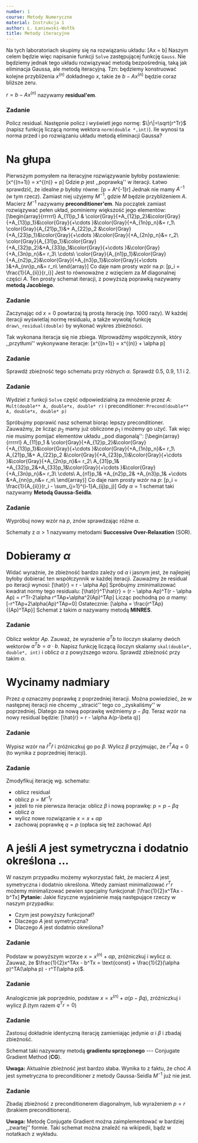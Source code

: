 ```yaml
---
number: 1
course: Metody Numeryczne
material: Instrukcja 1
author: Ł. Łaniewski-Wołłk
title: Metody iteracyjne
---
```


Na tych laboratoriach skupimy się na rozwiązaniu układu:
\[Ax = b\]
Naszym celem będzie więc napisanie funkcji `Solve` zastępującej funkcję `Gauss`. Nie będziemy jednak tego układu rozwiązywać metodą bezpośrednią, taką jak eliminacja Gaussa, ale metodą iteracyjną. Tzn: będziemy konstruować kolejne przybliżenia $x^{(n)}$ dokładnego $x$, takie że $b-Ax^{(n)}$ będzie coraz bliższe zeru.

 $r = b-Ax^{(n)}$ nazywamy **residual'em**.


### Zadanie
Policz residual. Następnie policz i wyświetl jego normę: $\|r\|=\sqrt{r^Tr}$ (napisz funkcję liczącą normę wektora `norm(double *,int)`). Ile wynosi ta norma przed i po rozwiązaniu układu metodą eliminacji Gaussa?


# Na głupa

Pierwszym pomysłem na iteracyjne rozwiązywanie byłoby postawienie:
\[x^{(n+1)} = x^{(n)} + p\]
Gdzie $p$ jest ,,poprawką'' w iteracji. Łatwo sprawdzić, że idealne $p$ byłoby równe:
\[p = A^{-1}r\]
Jednak nie mamy $A^{-1}$ (w tym rzecz). Zamiast niej użyjemy $M^{-1}$, gdzie $M$ będzie przybliżeniem $A$. Macierz $M^{-1}$ nazywamy **preconditioner'em**. Na początek zamiast rozwiązywać pełen układ, pominiemy większość jego elementów:
\[\begin{array}{rrrrrl}
A_{11}p_1 & \color{Gray}{+A_{12}p_2}&\color{Gray}{+A_{13}p_1}&\color{Gray}{+\cdots }&\color{Gray}{+A_{1n}p_n}&= r_1\\
\color{Gray}{A_{21}p_1}&+ A_{22}p_2 &\color{Gray}{+A_{23}p_1}&\color{Gray}{+\cdots }&\color{Gray}{+A_{2n}p_n}&= r_2\\
\color{Gray}{A_{31}p_1}&\color{Gray}{+A_{32}p_2}&+A_{33}p_1&\color{Gray}{+\cdots }&\color{Gray}{+A_{3n}p_n}&= r_3\\
\cdots\\
\color{Gray}{A_{n1}p_1}&\color{Gray}{+A_{n2}p_2}&\color{Gray}{+A_{n3}p_1}&\color{Gray}{+\cdots }&+A_{nn}p_n&= r_n\\
\end{array}\]
Co daje nam prosty wzór na $p$:
\[p_i = \frac{1}{A_{ii}}{r_i}\]
Jest to równoważne z wzięciem za $M$ diagonalnej części $A$. Ten prosty schemat iteracji, z powyższą poprawką nazywamy **metodą Jacobiego**.


### Zadanie
 Zaczynając od $x=0$ powtarzaj tą prostą iterację (np. 1000 razy). W każdej iteracji wyświetlaj normę residualu, a także wywołaj funkcję `draw\_residual(double)` by wykonać wykres zbieżności.

Tak wykonana iteracja się nie zbiega. Wprowadźmy współczynnik, który ,,przytłumi'' wykonywane iteracje:
\[x^{(n+1)} = x^{(n)} + \alpha p\]

### Zadanie
 Sprawdź zbieżność tego schematu przy różnych $\alpha$. Sprawdź $0.5$, $0.9$, $1.1$ i $2$.

### Zadanie
 Wydziel z funkcji `Solve` część odpowiedzialną za mnożenie przez $A$: `Mult(double** A, double*x, double* r)` i preconditioner: `Precond(double** A, double*x, double* p)`

Spróbujmy poprawić nasz schemat biorąc lepszy preconditioner. Zauważmy, że licząc $p_2$ mamy już obliczone $p_1$ i możemy go użyć. Tak więc nie musimy pomijać elementów układu ,,pod diagonalą'':
\[\begin{array}{rrrrrl}
A_{11}p_1 & \color{Gray}{+A_{12}p_2}&\color{Gray}{+A_{13}p_1}&\color{Gray}{+\cdots }&\color{Gray}{+A_{1n}p_n}&= r_1\\
A_{21}p_1&+ A_{22}p_2 &\color{Gray}{+A_{23}p_1}&\color{Gray}{+\cdots }&\color{Gray}{+A_{2n}p_n}&= r_2\\
A_{31}p_1& +A_{32}p_2&+A_{33}p_1&\color{Gray}{+\cdots }&\color{Gray}{+A_{3n}p_n}&= r_3\\
\cdots\\
A_{n1}p_1& +A_{n2}p_2& +A_{n3}p_1& +\cdots &+A_{nn}p_n&= r_n\\
\end{array}\]
Co daje nam prosty wzór na $p$:
\[p_i = \frac{1}{A_{ii}}(r_i - \sum_{j=1}^{i-1}A_{ij}p_j)\]
Gdy $\alpha=1$ schemat taki nazywamy **Metodą Gaussa-Seidla**. 


### Zadanie
 Wypróbuj nowy wzór na $p$, znów sprawdzając różne $\alpha$.

Schematy z $\alpha > 1$ nazywamy metodami **Successive Over-Relaxation** (SOR).


# Dobieramy $\alpha$
Widać wyraźnie, że zbieżność bardzo zależy od $\alpha$ i jasnym jest, że najlepiej byłoby dobierać ten współczynnik w każdej iteracji. Zauważmy że residual po iteracji wynosi:
\[\hat{r} = r - \alpha Ap\]
Spróbujmy zminimalizować kwadrat normy tego residualu:
\[\hat{r}^T\hat{r} = (r - \alpha Ap)^T(r - \alpha Ap) = r^Tr-2\alpha r^TAp+\alpha^2(Ap)^TAp\]
Licząc pochodną po $\alpha$ mamy:
\[-r^TAp+2\alpha(Ap)^TAp=0\]
Ostatecznie:
\[\alpha = \frac{r^TAp}{(Ap)^TAp}\]
Schemat z takim $\alpha$ nazywamy metodą **MINRES**.


### Zadanie
 Oblicz wektor $Ap$. Zauważ, że wyrażenie $a^Tb$ to iloczyn skalarny dwóch wektorów $a^Tb = a\cdot b$. Napisz funkcję liczącą iloczyn skalarny `skal(double*, double*, int)` i oblicz $\alpha$ z powyższego wzoru. Sprawdź zbieżność przy takim $\alpha$.


# Wycinamy nadmiary
Przez $q$ oznaczmy poprawkę z poprzedniej iteracji. Można powiedzieć, że w następnej iteracji nie chcemy ,,stracić'' tego co ,,zyskaliśmy'' w poprzedniej. Dlatego za nową poprawkę weźmiemy $p - \beta q$. Teraz wzór na nowy residual będzie:
\[\hat{r} = r - \alpha A(p-\beta q)\]

### Zadanie
 Wypisz wzór na $\hat{r}^T\hat{r}$ i zróżniczkuj go po $\beta$. Wylicz $\beta$ przyjmując, że $r^T Aq = 0$ (to wynika z poprzedniej iteracji).


### Zadanie
 Zmodyfikuj iterację wg. schematu:
- oblicz residual
- oblicz $p=M^{-1}r$
- jeżeli to nie pierwsza iteracja: oblicz $\beta$ i nową poprawkę: $p=p-\beta q$
- oblicz $\alpha$
- wylicz nowe rozwiązanie $x=x+\alpha p$
- zachowaj poprawkę $q=p$ (opłaca się też zachować $Ap$)



# A jeśli $A$ jest symetryczna i dodatnio określona ...
W naszym przypadku możemy wykorzystać fakt, że macierz $A$ jest symetryczna i dodatnio określona. Wtedy zamiast minimalizować $r^Tr$ możemy minimalizować pewien specjalny funkcjonał:
\[\frac{1}{2}x^TAx - b^Tx\]
**Pytanie:** Jakie fizyczne wyjaśnienie mają następujące rzeczy w naszym przypadku:
- Czym jest powyższy funkcjonał?
- Dlaczego $A$ jest symetryczna?
- Dlaczego $A$ jest dodatnio określona?


### Zadanie
 Podstaw w powyższym wzorze $x = x^{(n)} + \alpha p$, zróżniczkuj i wylicz $\alpha$. Zauważ, że $\frac{1}{2}x^TAx - b^Tx = \text{const} + \frac{1}{2}(\alpha p)^TA(\alpha p) - r^T(\alpha p)$.


### Zadanie
 Analogicznie jak poprzednio, podstaw $x = x^{(n)} + \alpha (p-\beta q)$, zróżniczkuj i wylicz $\beta$.(tym razem $q^Tr = 0$)


### Zadanie
 Zastosuj dokładnie identyczną iterację zamieniając jedynie $\alpha$ i $\beta$ i zbadaj zbieżność.

Schemat taki nazywamy metodą **gradientu sprzężonego** --- Conjugate Gradient Method (**CG**).

**Uwaga:** Aktualnie zbieżność jest bardzo słaba. Wynika to z faktu, że choć $A$ jest symetryczna to preconditioner z metody Gaussa-Seidla $M^{-1}$ już nie jest.


### Zadanie
 Zbadaj zbieżność z preconditionerem diagonalnym, lub wyrażeniem $p=r$ (brakiem preconditionera).

**Uwaga:** Metodę Conjugate Gradient można zaimplementować w bardziej ,,zwartej'' formie. Taki schemat można znaleźć na wikipedii, bądz w notatkach z wykładu.
